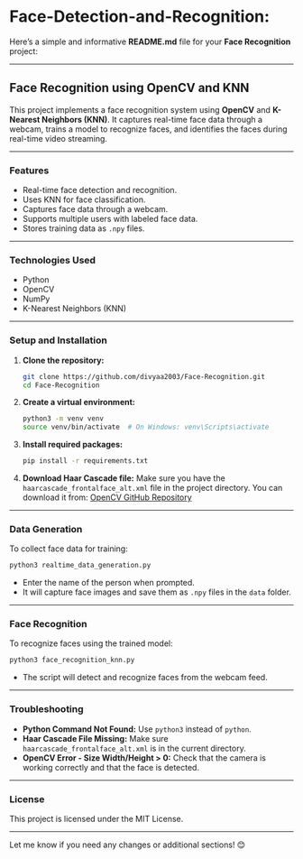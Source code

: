 # Face-Detection-and-Recognition:
Here’s a simple and informative **README.md** file for your **Face Recognition** project:

---

## **Face Recognition using OpenCV and KNN**

This project implements a face recognition system using **OpenCV** and **K-Nearest Neighbors (KNN)**. It captures real-time face data through a webcam, trains a model to recognize faces, and identifies the faces during real-time video streaming.

---

### **Features**

* Real-time face detection and recognition.
* Uses KNN for face classification.
* Captures face data through a webcam.
* Supports multiple users with labeled face data.
* Stores training data as `.npy` files.

---

### **Technologies Used**

* Python
* OpenCV
* NumPy
* K-Nearest Neighbors (KNN)

---

### **Setup and Installation**

1. **Clone the repository:**

   ```bash
   git clone https://github.com/divyaa2003/Face-Recognition.git
   cd Face-Recognition
   ```

2. **Create a virtual environment:**

   ```bash
   python3 -m venv venv
   source venv/bin/activate  # On Windows: venv\Scripts\activate
   ```

3. **Install required packages:**

   ```bash
   pip install -r requirements.txt
   ```

4. **Download Haar Cascade file:**
   Make sure you have the `haarcascade_frontalface_alt.xml` file in the project directory.
   You can download it from:
   [OpenCV GitHub Repository](https://github.com/opencv/opencv/tree/master/data/haarcascades)

---

### **Data Generation**

To collect face data for training:

```bash
python3 realtime_data_generation.py
```

* Enter the name of the person when prompted.
* It will capture face images and save them as `.npy` files in the `data` folder.

---

### **Face Recognition**

To recognize faces using the trained model:

```bash
python3 face_recognition_knn.py
```

* The script will detect and recognize faces from the webcam feed.

---

### **Troubleshooting**

* **Python Command Not Found:**
  Use `python3` instead of `python`.
* **Haar Cascade File Missing:**
  Make sure `haarcascade_frontalface_alt.xml` is in the current directory.
* **OpenCV Error - Size Width/Height > 0:**
  Check that the camera is working correctly and that the face is detected.

---




### **License**

This project is licensed under the MIT License.

---

Let me know if you need any changes or additional sections! 😊

